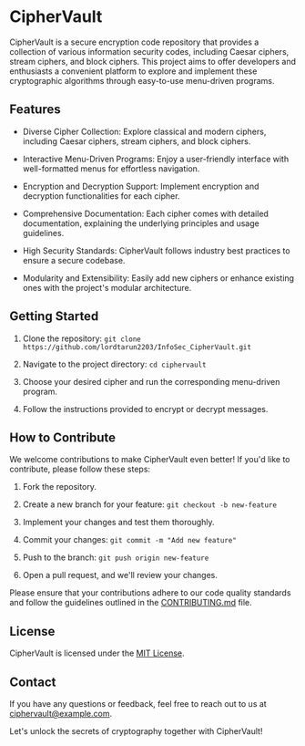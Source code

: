 # CipherVault

CipherVault is a secure encryption code repository that provides a collection of various information security codes, including Caesar ciphers, stream ciphers, and block ciphers. This project aims to offer developers and enthusiasts a convenient platform to explore and implement these cryptographic algorithms through easy-to-use menu-driven programs.

## Features

- Diverse Cipher Collection: Explore classical and modern ciphers, including Caesar ciphers, stream ciphers, and block ciphers.

- Interactive Menu-Driven Programs: Enjoy a user-friendly interface with well-formatted menus for effortless navigation.

- Encryption and Decryption Support: Implement encryption and decryption functionalities for each cipher.

- Comprehensive Documentation: Each cipher comes with detailed documentation, explaining the underlying principles and usage guidelines.

- High Security Standards: CipherVault follows industry best practices to ensure a secure codebase.

- Modularity and Extensibility: Easily add new ciphers or enhance existing ones with the project's modular architecture.

## Getting Started

1. Clone the repository: `git clone https://github.com/lordtarun2203/InfoSec_CipherVault.git`

2. Navigate to the project directory: `cd ciphervault`

3. Choose your desired cipher and run the corresponding menu-driven program.

4. Follow the instructions provided to encrypt or decrypt messages.

## How to Contribute

We welcome contributions to make CipherVault even better! If you'd like to contribute, please follow these steps:

1. Fork the repository.

2. Create a new branch for your feature: `git checkout -b new-feature`

3. Implement your changes and test them thoroughly.

4. Commit your changes: `git commit -m "Add new feature"`

5. Push to the branch: `git push origin new-feature`

6. Open a pull request, and we'll review your changes.

Please ensure that your contributions adhere to our code quality standards and follow the guidelines outlined in the [CONTRIBUTING.md](CONTRIBUTING.md) file.

## License

CipherVault is licensed under the [MIT License](LICENSE).

## Contact

If you have any questions or feedback, feel free to reach out to us at ciphervault@example.com.

Let's unlock the secrets of cryptography together with CipherVault!
